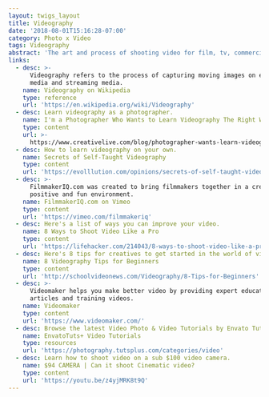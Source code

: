 ```yaml
---
layout: twigs_layout
title: Videography
date: '2018-08-01T15:16:28-07:00'
category: Photo x Video
tags: Videography
abstract: 'The art and process of shooting video for film, tv, commercial and the web.'
links:
  - desc: >-
      Videography refers to the process of capturing moving images on electronic
      media and streaming media.
    name: Videography on Wikipedia
    type: reference
    url: 'https://en.wikipedia.org/wiki/Videography'
  - desc: Learn videography as a photographer.
    name: I'm a Photographer Who Wants to Learn Videography The Right Way
    type: content
    url: >-
      https://www.creativelive.com/blog/photographer-wants-learn-videography-heres-how/
  - desc: How to learn videography on your own.
    name: Secrets of Self-Taught Videography
    type: content
    url: 'https://evolllution.com/opinions/secrets-of-self-taught-videography/'
  - desc: >-
      FilmmakerIQ.com was created to bring filmmakers together in a creative,
      positive and fun environment.
    name: FilmmakerIQ.com on Vimeo
    type: content
    url: 'https://vimeo.com/filmmakeriq'
  - desc: Here's a list of ways you can improve your video.
    name: 8 Ways to Shoot Video Like a Pro
    type: content
    url: 'https://lifehacker.com/214043/8-ways-to-shoot-video-like-a-pro'
  - desc: Here's 8 tips for creatives to get started in the world of videography.
    name: 8 Videography Tips for Beginners
    type: content
    url: 'http://schoolvideonews.com/Videography/8-Tips-for-Beginners'
  - desc: >-
      Videomaker helps you make better video by providing expert educational
      articles and training videos. 
    name: Videomaker
    type: content
    url: 'https://www.videomaker.com/'
  - desc: Browse the latest Video Photo & Video Tutorials by Envato Tuts+
    name: EnvatoTuts+ Video Tutorials
    type: resources
    url: 'https://photography.tutsplus.com/categories/video'
  - desc: Learn how to shoot video on a sub $100 video camera.
    name: $94 CAMERA | Can it shoot Cinematic video?
    type: content
    url: 'https://youtu.be/z4yjMRK8t9Q'
---
```


